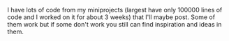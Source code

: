 I have lots of code from my miniprojects (largest have only 100000 lines of code and I worked on it for about 3 weeks) that I'll maybe post. Some of them work but if some don't work you still can find inspiration and ideas in them.

<!---
skittle25/skittle25 is a ✨ special ✨ repository because its `README.md` (this file) appears on your GitHub profile.
You can click the Preview link to take a look at your changes.
--->
